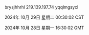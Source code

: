 brysjhhrhl 219.139.197.74 yqqlmgsycl

2024年 10月 29日 星期二 00:30:02 CST

2024年 10月 28日 星期一 16:30:02 GMT
